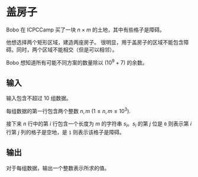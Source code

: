 # 盖房子

Bobo 在 ICPCCamp 买了一块 $n \times m$ 的土地，其中有些格子是障碍。

他想选择两个矩形区域，建造两座房子。
很明显，用于盖房子的区域不能包含障碍。同时，两个区域不能相交（但是可以相邻）。

Bobo 想知道所有可能不同方案的数量除以 $(10^9 + 7)$ 的余数。

## 输入

输入包含不超过 $10$ 组数据。

每组数据的第一行包含两个整数 $n, m$ ($1 \leq n, m \leq 10^3$).

接下来 $n$ 行中的第 $i$ 行包含一个长度为 $m$ 的字符串 $s_i$。$s_i$ 的第 $j$ 位是 `0` 则表示第 $i$ 行第 $j$ 列的格子是空地，是 `1` 则表示该格子是障碍。

## 输出

对于每组数据，输出一个整数表示所求的值。
